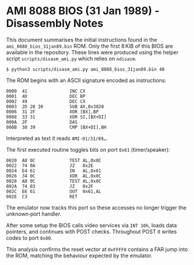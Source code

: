 # AMI 8088 BIOS (31 Jan 1989) - Disassembly Notes

This document summarises the initial instructions found in the `ami_8088_bios_31jan89.bin` ROM. Only the first 8 KiB of this BIOS are available in the repository. These lines were produced using the helper script `scripts/disasm_ami.py` which relies on `ndisasm`.

```
$ python3 scripts/disasm_ami.py ami_8088_bios_31jan89.bin 40
```

The ROM begins with an ASCII signature encoded as instructions:

```
0000  41                INC CX
0001  4D                DEC BP
0002  49                DEC CX
0003  2D 20 30          SUB AX,0x3020
0006  31 2F             XOR [BX],BP
0008  33 31             XOR SI,[BX+DI]
000A  2F                DAS
000B  38 39             CMP [BX+DI],BH
```

Interpreted as text it reads `AMI-01/31/89…`.

The first executed routine toggles bits on port `0x61` (timer/speaker):

```
0020  A8 0C             TEST AL,0x0C
0022  74 0A             JZ   0x2E
0024  E4 61             IN   AL,0x61
0026  34 0C             XOR  AL,0x0C
0028  A8 0C             TEST AL,0x0C
002A  74 03             JZ   0x2F
002C  E6 61             OUT  0x61,AL
002E  C3                RET
```
The emulator now tracks this port so these accesses no longer trigger
the unknown‑port handler.

After some setup the BIOS calls video services via `INT 10h`, loads data pointers, and continues with POST checks. Throughout POST it writes codes to port `0x80`.

This analysis confirms the reset vector at `0xFFFF0` contains a FAR jump into the ROM, matching the behaviour expected by the emulator.
